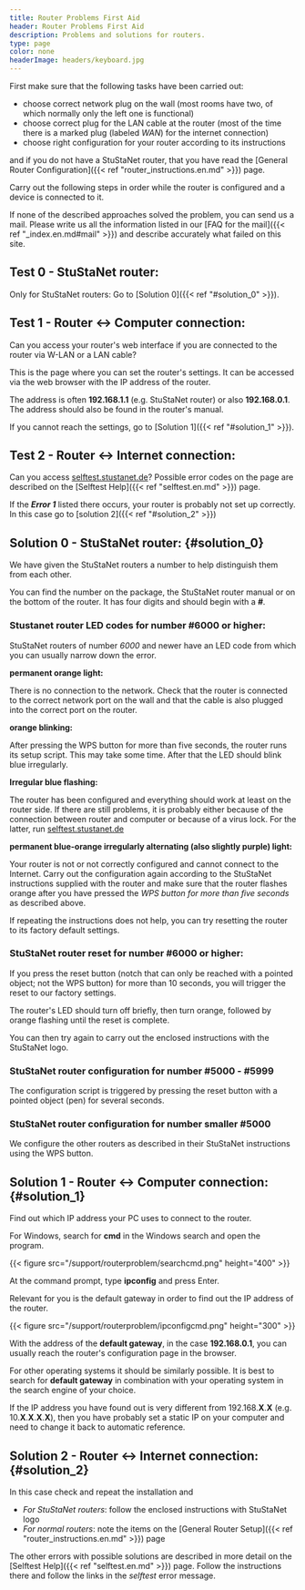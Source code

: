 ```yaml
---
title: Router Problems First Aid
header: Router Problems First Aid
description: Problems and solutions for routers.
type: page
color: none
headerImage: headers/keyboard.jpg
---
```


First make sure that the following tasks have been carried out:

* choose correct network plug on the wall (most rooms have two, of which normally only the left one is functional)
* choose correct plug for the LAN cable at the router (most of the time there is a marked plug (labeled *WAN*) for the internet connection)
* choose right configuration for your router according to its instructions

and if you do not have a StuStaNet router, that you have read the [General Router Configuration]({{< ref "router_instructions.en.md" >}}) page.

Carry out the following steps in order while the router is configured and a device is connected to it.

If none of the described approaches solved the problem, you can send us a mail.
Please write us all the information listed in our [FAQ for the mail]({{< ref "_index.en.md#mail" >}}) and describe accurately what failed on this site.

## Test 0 - StuStaNet router:

Only for StuStaNet routers:
Go to [Solution 0]({{< ref "#solution_0" >}}).

## Test 1 - Router <-> Computer connection:

Can you access your router's web interface if you are connected to the router via W-LAN or a LAN cable?

This is the page where you can set the router's settings.
It can be accessed via the web browser with the IP address of the router.

The address is often **192.168.1.1** (e.g. StuStaNet router) or also **192.168.0.1**.
The address should also be found in the router's manual.

If you cannot reach the settings, go to [Solution 1]({{< ref "#solution_1" >}}).

## Test 2 - Router <-> Internet connection:

Can you access [selftest.stustanet.de](http://selftest.stustanet.de)?
Possible error codes on the page are described on the [Selftest Help]({{< ref "selftest.en.md" >}}) page.

If the **_Error 1_** listed there occurs, your router is probably not set up correctly.
In this case go to [solution 2]({{< ref "#solution_2" >}})

## Solution 0 - StuStaNet router: {#solution_0}

We have given the StuStaNet routers a number to help distinguish them from each other.

You can find the number on the package, the StuStaNet router manual or on the bottom of the router.
It has four digits and should begin with a **_#_**.

### Stustanet router LED codes for number #6000 or higher:

StuStaNet routers of number *6000* and newer have an LED code from which you can usually narrow down the error.

**permanent orange light:**

There is no connection to the network. 
Check that the router is connected to the correct network port on the wall and that the cable is also plugged into the correct port on the router.

**orange blinking:**

After pressing the WPS button for more than five seconds, the router runs its setup script. 
This may take some time. 
After that the LED should blink blue irregularly.

**Irregular blue flashing:**

The router has been configured and everything should work at least on the router side.
If there are still problems, it is probably either because of the connection between router and computer or because of a virus lock.
For the latter, run [selftest.stustanet.de](http://selftest.stustanet.de)

**permanent blue-orange irregularly alternating (also slightly purple) light:**

Your router is not or not correctly configured and cannot connect to the Internet.
Carry out the configuration again according to the StuStaNet instructions supplied with the router and make sure that the router flashes orange after you have pressed the *WPS button for more than five seconds* as described above.

If repeating the instructions does not help, you can try resetting the router to its factory default settings.

### StuStaNet router reset for number #6000 or higher:

If you press the reset button (notch that can only be reached with a pointed object; not the WPS button) for more than 10 seconds, you will trigger the reset to our factory settings.

The router's LED should turn off briefly, then turn orange, followed by orange flashing until the reset is complete.

You can then try again to carry out the enclosed instructions with the StuStaNet logo.

### StuStaNet router configuration for number #5000 - #5999

The configuration script is triggered by pressing the reset button with a pointed object (pen) for several seconds.

### StuStaNet router configuration for number smaller #5000

We configure the other routers as described in their StuStaNet instructions using the WPS button.

## Solution 1 - Router <-> Computer connection: {#solution_1}

Find out which IP address your PC uses to connect to the router.

For Windows, search for **cmd** in the Windows search and open the program.

{{< figure src="/support/routerproblem/searchcmd.png" height="400" >}}

At the command prompt, type **ipconfig** and press Enter.

Relevant for you is the default gateway in order to find out the IP address of the router.

{{< figure src="/support/routerproblem/ipconfigcmd.png" height="300" >}}

With the address of the **default gateway**, in the case **192.168.0.1**, you can usually reach the router's configuration page in the browser.

For other operating systems it should be similarly possible.
It is best to search for **default gateway** in combination with your operating system in the search engine of your choice.

If the IP address you have found out is very different from 192.168.**X**.**X** (e.g. 10.**X**.**X**.**X**.**X**), then you have probably set a static IP on your computer and need to change it back to automatic reference.

## Solution 2 - Router <-> Internet connection: {#solution_2}

In this case check and repeat the installation and

* *For StuStaNet routers*: follow the enclosed instructions with StuStaNet logo
* *For normal routers*: note the items on the [General Router Setup]({{< ref "router_instructions.en.md" >}}) page

The other errors with possible solutions are described in more detail on the [Selftest Help]({{< ref "selftest.en.md" >}}) page.
Follow the instructions there and follow the links in the *selftest* error message.